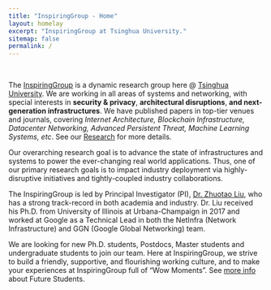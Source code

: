 ```yaml
---
title: "InspiringGroup - Home"
layout: homelay
excerpt: "InspiringGroup at Tsinghua University."
sitemap: false
permalink: /
---
```


<br />

<div class="homewords">

The [InspiringGroup](.) is a dynamic research group here @ [Tsinghua University](https://www.tsinghua.edu.cn/). We are working in all areas of systems and networking, with special interests in **security & privacy**, **architectural disruptions**, **and next-generation infrastructures**. We have published papers in top-tier venues and journals, covering *Internet Architecture, Blockchain Infrastructure, Datacenter Networking, Advanced Persistent Threat, Machine Learning Systems, etc*. See our [Research](./research) for more details.  

Our overarching research goal is to advance the state of infrastructures and systems to power the ever-changing real world applications. Thus, one of our primary research goals is to impact industry deployment via highly-disruptive initiatives and tightly-coupled industry collaborations. 

The InspiringGroup is led by Principal Investigator (PI), [Dr. Zhuotao Liu](https://zliuinspire.github.io/), who has a strong track-record in both academia and industry. Dr. Liu received his Ph.D. from University of Illinois at Urbana-Champaign in 2017 and worked at Google as a Technical Lead in both the NetInfra (Network Infrastructure) and GGN (Google Global Networking) team.  

<span class="">We are looking for new Ph.D. students, Postdocs, Master students and undergraduate students to join our team</span>. Here at InspiringGroup, we strive to build a friendly, supportive, and flourishing working culture, and to make your experiences at InspiringGroup full of “Wow Moments”. See [more info](./joinus) about Future Students. 

</div>

